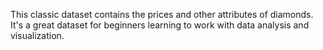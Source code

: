 This classic dataset contains the prices and other attributes of diamonds. It's a great dataset for beginners learning to work with data analysis and visualization.
